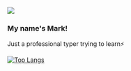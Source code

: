 
![](https://media.giphy.com/media/xTiIzJSKB4l7xTouE8/giphy.gif)

### My name's Mark!
Just a professional typer trying to learn⚡

[![Top Langs](https://github-readme-stats.vercel.app/api/top-langs/?username=Shaughny&hide=css,html&exclude_repo=FeedmeLife&langs_count=8&layout=compact&theme=dark)](https://github.com/anuraghazra/github-readme-stats)


  
